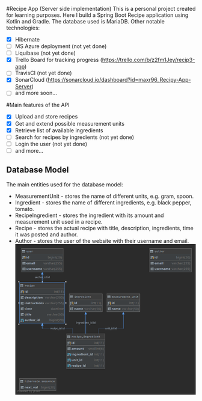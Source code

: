 #Recipe App (Server side implementation) 
This is a personal project created for learning purposes. Here I 
build a Spring Boot Recipe application using Kotlin and Gradle. The 
database used is MariaDB. Other notable technologies: 
- [x] Hibernate
- [ ] MS Azure deployment (not yet done)
- [ ] Liquibase (not yet done) 
- [x] Trello Board for tracking progress (https://trello.com/b/z2fm1Jey/recip3-app)
- [ ] TravisCI (not yet done)
- [x] SonarCloud (https://sonarcloud.io/dashboard?id=maxr96_Recipy-App-Server)
- [ ] and more soon...

#Main features of the API
   - [x] Upload and store recipes
   - [x] Get and extend possible measurement units
   - [x] Retrieve list of available ingredients
   - [ ] Search for recipes by ingredients (not yet done)
   - [ ] Login the user (not yet done)
   - [ ] and more...
## Database Model
The main entities used for the database model:
- MeasurementUnit - stores the name of different units, e.g. gram, spoon.
- Ingredient - stores the name of different ingredients, e.g. black pepper, tomato.
- RecipeIngredient - stores the ingredient with its amount and measurement unit used in a recipe.
- Recipe - stores the actual recipe with title, description, ingredients, time it was posted and author.
- Author - stores the user of the website with their username and email.
![Cookbook database schema](cookbook_db_schema.png)
